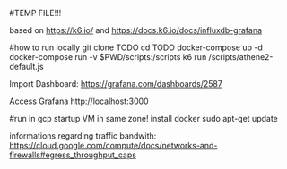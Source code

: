 #TEMP FILE!!!

based on https://k6.io/
and
https://docs.k6.io/docs/influxdb-grafana


#how to run locally
git clone TODO
cd TODO
docker-compose up -d
docker-compose run -v $PWD/scripts:/scripts k6 run /scripts/athene2-default.js

Import Dashboard:
https://grafana.com/dashboards/2587 

Access Grafana
http://localhost:3000

#run in gcp
startup VM in same zone!
install docker
sudo apt-get update

informations regarding traffic bandwith:
https://cloud.google.com/compute/docs/networks-and-firewalls#egress_throughput_caps

